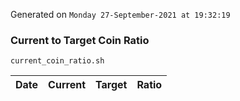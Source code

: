 Generated on `Monday 27-September-2021 at 19:32:19`

### Current to Target Coin Ratio
`current_coin_ratio.sh`

Date|Current|Target|Ratio
---|---|---|---
